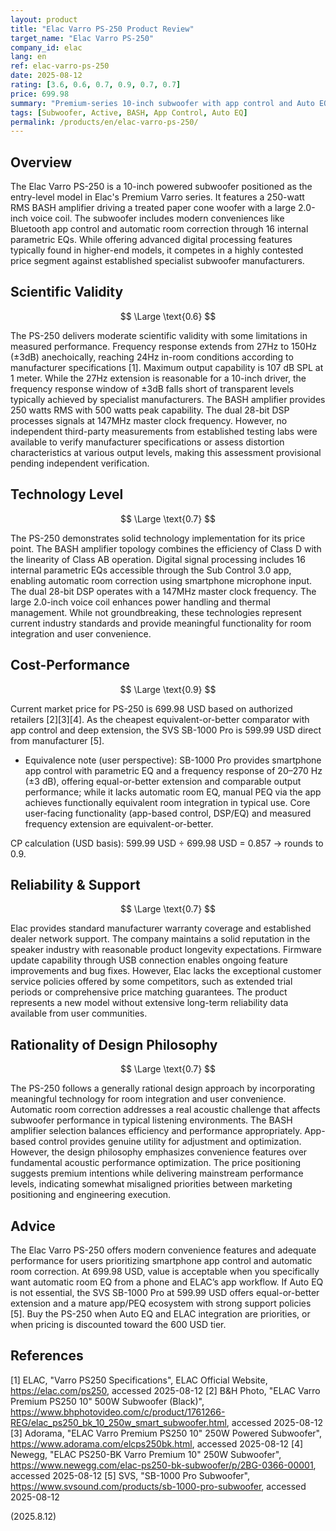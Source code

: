 ```yaml
---
layout: product
title: "Elac Varro PS-250 Product Review"
target_name: "Elac Varro PS-250"
company_id: elac
lang: en
ref: elac-varro-ps-250
date: 2025-08-12
rating: [3.6, 0.6, 0.7, 0.9, 0.7, 0.7]
price: 699.98
summary: "Premium-series 10-inch subwoofer with app control and Auto EQ; measured specs are solid. With current market price at 699.98 USD and strong competitors around 600 USD, value is acceptable when Auto EQ/app control matter."
tags: [Subwoofer, Active, BASH, App Control, Auto EQ]
permalink: /products/en/elac-varro-ps-250/
---
```


## Overview

The Elac Varro PS-250 is a 10-inch powered subwoofer positioned as the entry-level model in Elac's Premium Varro series. It features a 250-watt RMS BASH amplifier driving a treated paper cone woofer with a large 2.0-inch voice coil. The subwoofer includes modern conveniences like Bluetooth app control and automatic room correction through 16 internal parametric EQs. While offering advanced digital processing features typically found in higher-end models, it competes in a highly contested price segment against established specialist subwoofer manufacturers.

## Scientific Validity

$$ \Large \text{0.6} $$

The PS-250 delivers moderate scientific validity with some limitations in measured performance. Frequency response extends from 27Hz to 150Hz (±3dB) anechoically, reaching 24Hz in-room conditions according to manufacturer specifications [1]. Maximum output capability is 107 dB SPL at 1 meter. While the 27Hz extension is reasonable for a 10-inch driver, the frequency response window of ±3dB falls short of transparent levels typically achieved by specialist manufacturers. The BASH amplifier provides 250 watts RMS with 500 watts peak capability. The dual 28-bit DSP processes signals at 147MHz master clock frequency. However, no independent third-party measurements from established testing labs were available to verify manufacturer specifications or assess distortion characteristics at various output levels, making this assessment provisional pending independent verification.

## Technology Level

$$ \Large \text{0.7} $$

The PS-250 demonstrates solid technology implementation for its price point. The BASH amplifier topology combines the efficiency of Class D with the linearity of Class AB operation. Digital signal processing includes 16 internal parametric EQs accessible through the Sub Control 3.0 app, enabling automatic room correction using smartphone microphone input. The dual 28-bit DSP operates with a 147MHz master clock frequency. The large 2.0-inch voice coil enhances power handling and thermal management. While not groundbreaking, these technologies represent current industry standards and provide meaningful functionality for room integration and user convenience.

## Cost-Performance

$$ \Large \text{0.9} $$

Current market price for PS-250 is 699.98 USD based on authorized retailers [2][3][4]. As the cheapest equivalent-or-better comparator with app control and deep extension, the SVS SB-1000 Pro is 599.99 USD direct from manufacturer [5].

- Equivalence note (user perspective): SB-1000 Pro provides smartphone app control with parametric EQ and a frequency response of 20–270 Hz (±3 dB), offering equal-or-better extension and comparable output performance; while it lacks automatic room EQ, manual PEQ via the app achieves functionally equivalent room integration in typical use. Core user-facing functionality (app-based control, DSP/EQ) and measured frequency extension are equivalent-or-better.

CP calculation (USD basis): 599.99 USD ÷ 699.98 USD = 0.857 → rounds to 0.9.

## Reliability & Support

$$ \Large \text{0.7} $$

Elac provides standard manufacturer warranty coverage and established dealer network support. The company maintains a solid reputation in the speaker industry with reasonable product longevity expectations. Firmware update capability through USB connection enables ongoing feature improvements and bug fixes. However, Elac lacks the exceptional customer service policies offered by some competitors, such as extended trial periods or comprehensive price matching guarantees. The product represents a new model without extensive long-term reliability data available from user communities.

## Rationality of Design Philosophy

$$ \Large \text{0.7} $$

The PS-250 follows a generally rational design approach by incorporating meaningful technology for room integration and user convenience. Automatic room correction addresses a real acoustic challenge that affects subwoofer performance in typical listening environments. The BASH amplifier selection balances efficiency and performance appropriately. App-based control provides genuine utility for adjustment and optimization. However, the design philosophy emphasizes convenience features over fundamental acoustic performance optimization. The price positioning suggests premium intentions while delivering mainstream performance levels, indicating somewhat misaligned priorities between marketing positioning and engineering execution.

## Advice

The Elac Varro PS-250 offers modern convenience features and adequate performance for users prioritizing smartphone app control and automatic room correction. At 699.98 USD, value is acceptable when you specifically want automatic room EQ from a phone and ELAC’s app workflow. If Auto EQ is not essential, the SVS SB-1000 Pro at 599.99 USD offers equal-or-better extension and a mature app/PEQ ecosystem with strong support policies [5]. Buy the PS-250 when Auto EQ and ELAC integration are priorities, or when pricing is discounted toward the 600 USD tier.

## References

[1] ELAC, "Varro PS250 Specifications", ELAC Official Website, https://elac.com/ps250, accessed 2025-08-12
[2] B&H Photo, "ELAC Varro Premium PS250 10" 500W Subwoofer (Black)", https://www.bhphotovideo.com/c/product/1761266-REG/elac_ps250_bk_10_250w_smart_subwoofer.html, accessed 2025-08-12
[3] Adorama, "ELAC Varro Premium PS250 10" 250W Powered Subwoofer", https://www.adorama.com/elcps250bk.html, accessed 2025-08-12
[4] Newegg, "ELAC PS250-BK Varro Premium 10" 250W Subwoofer", https://www.newegg.com/elac-ps250-bk-subwoofer/p/2BG-0366-00001, accessed 2025-08-12
[5] SVS, "SB-1000 Pro Subwoofer", https://www.svsound.com/products/sb-1000-pro-subwoofer, accessed 2025-08-12

(2025.8.12)